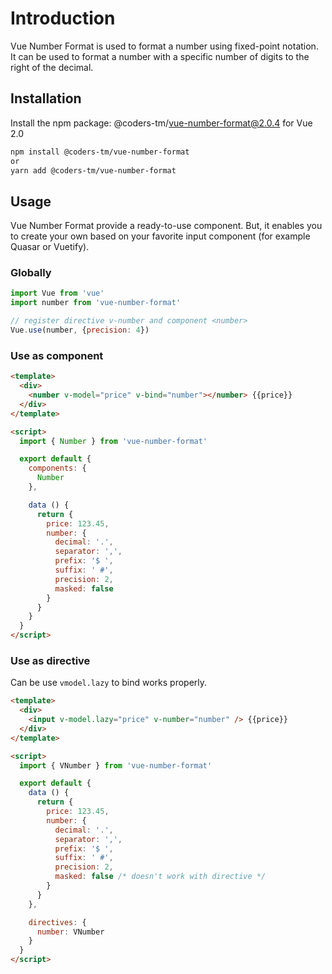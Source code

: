 # Introduction
Vue Number Format is used to format a number using fixed-point notation. It can be used to format a number with a specific number of digits to the right of the decimal.
## Installation
Install the npm package: @coders-tm/vue-number-format@2.0.4 for Vue 2.0

```bash
npm install @coders-tm/vue-number-format
or
yarn add @coders-tm/vue-number-format
```
## Usage
Vue Number Format provide a ready-to-use component. But, it enables you to create your own based on your favorite input component (for example Quasar or Vuetify).

### Globally

```js
import Vue from 'vue'
import number from 'vue-number-format'

// register directive v-number and component <number>
Vue.use(number, {precision: 4})
```

### Use as component

```html
<template>
  <div>
    <number v-model="price" v-bind="number"></number> {{price}}
  </div>
</template>

<script>
  import { Number } from 'vue-number-format'

  export default {
    components: {
      Number
    },

    data () {
      return {
        price: 123.45,
        number: {
          decimal: '.',
          separator: ',',
          prefix: '$ ',
          suffix: ' #',
          precision: 2,
          masked: false
        }
      }
    }
  }
</script>
```

### Use as directive
Can be use `vmodel.lazy` to bind works properly.
```html
<template>
  <div>
    <input v-model.lazy="price" v-number="number" /> {{price}}
  </div>
</template>

<script>
  import { VNumber } from 'vue-number-format'

  export default {
    data () {
      return {
        price: 123.45,
        number: {
          decimal: '.',
          separator: ',',
          prefix: '$ ',
          suffix: ' #',
          precision: 2,
          masked: false /* doesn't work with directive */
        }
      }
    },

    directives: {
      number: VNumber
    }
  }
</script>
```
